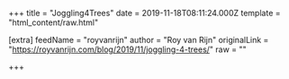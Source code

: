 
+++
title = "Joggling4Trees"
date = 2019-11-18T08:11:24.000Z
template = "html_content/raw.html"

[extra]
feedName = "royvanrijn"
author = "Roy van Rijn"
originalLink = "https://royvanrijn.com/blog/2019/11/joggling-4-trees/"
raw = ""

+++

